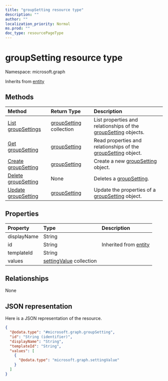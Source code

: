 ```yaml
---
title: "groupSetting resource type"
description: ""
author: ""
localization_priority: Normal
ms.prod: ""
doc_type: resourcePageType
---
```


# groupSetting resource type


Namespace: microsoft.graph




Inherits from [entity](../resources/entity.md)

## Methods
|Method|Return Type|Description|
|:---|:---|:---|
|[List groupSettings](../api/groupsetting-list.md)|[groupSetting](../resources/groupsetting.md) collection|List properties and relationships of the [groupSetting](../resources/groupsetting.md) objects.|
|[Get groupSetting](../api/groupsetting-get.md)|[groupSetting](../resources/groupsetting.md)|Read properties and relationships of the [groupSetting](../resources/groupsetting.md) object.|
|[Create groupSetting](../api/groupsetting-post-groupsettings.md)|[groupSetting](../resources/groupsetting.md)|Create a new [groupSetting](../resources/groupsetting.md) object.|
|[Delete groupSetting](../api/groupsetting-delete.md)|None|Deletes a [groupSetting](../resources/groupsetting.md).|
|[Update groupSetting](../api/groupsetting-update.md)|[groupSetting](../resources/groupsetting.md)|Update the properties of a [groupSetting](../resources/groupsetting.md) object.|

## Properties
|Property|Type|Description|
|:---|:---|:---|
|displayName|String||
|id|String| Inherited from [entity](../resources/entity.md)|
|templateId|String||
|values|[settingValue](../resources/settingvalue.md) collection||

## Relationships
None

## JSON representation
Here is a JSON representation of the resource.
<!-- {
  "blockType": "resource",
  "keyProperty": "id",
  "@odata.type": "microsoft.graph.groupSetting",
  "baseType": "microsoft.graph.entity",
  "openType": true
}
-->
``` json
{
  "@odata.type": "#microsoft.graph.groupSetting",
  "id": "String (identifier)",
  "displayName": "String",
  "templateId": "String",
  "values": [
    {
      "@odata.type": "microsoft.graph.settingValue"
    }
  ]
}
```

